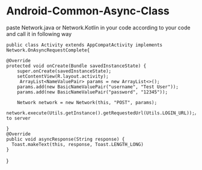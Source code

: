 # Android-Common-Async-Class
paste Network.java or Network.Kotlin in your code according to your code and call it in following way


    public class Activity extends AppCompatActivity implements Network.OnAsyncRequestComplete{

    @Override
    protected void onCreate(Bundle savedInstanceState) {
        super.onCreate(savedInstanceState);
        setContentView(R.layout.activity);
         ArrayList<NameValuePair> params = new ArrayList<>();
        params.add(new BasicNameValuePair("username", "Test User"));
        params.add(new BasicNameValuePair("password", "12345"));
        
        Network network = new Network(this, "POST", params);
        network.execute(Utils.getInstance().getRequestedUrl(Utils.LOGIN_URL));//Url to server
     
    }
    @Override
    public void asyncResponse(String response) {
      Toast.makeText(this, response, Toast.LENGTH_LONG)
    }
}

